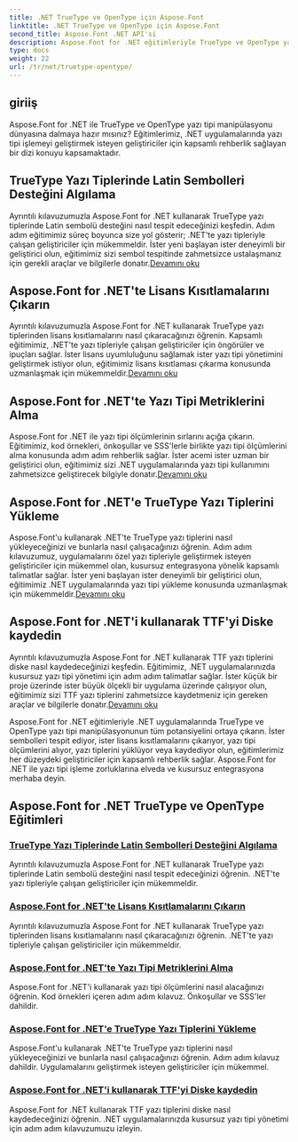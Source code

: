 ```yaml
---
title: .NET TrueType ve OpenType için Aspose.Font
linktitle: .NET TrueType ve OpenType için Aspose.Font
second_title: Aspose.Font .NET API'si
description: Aspose.Font for .NET eğitimleriyle TrueType ve OpenType yazı tipi manipülasyonunda ustalaşın. Sembolleri tespit etmeyi, lisans kısıtlamalarını çıkarmayı öğrenin. yazı tiplerini yükleyin ve kaydedin.
type: docs
weight: 22
url: /tr/net/truetype-opentype/
---
```


## giriiş

Aspose.Font for .NET ile TrueType ve OpenType yazı tipi manipülasyonu dünyasına dalmaya hazır mısınız? Eğitimlerimiz, .NET uygulamalarında yazı tipi işlemeyi geliştirmek isteyen geliştiriciler için kapsamlı rehberlik sağlayan bir dizi konuyu kapsamaktadır.

## TrueType Yazı Tiplerinde Latin Sembolleri Desteğini Algılama

Ayrıntılı kılavuzumuzla Aspose.Font for .NET kullanarak TrueType yazı tiplerinde Latin sembolü desteğini nasıl tespit edeceğinizi keşfedin. Adım adım eğitimimiz süreç boyunca size yol gösterir; .NET'te yazı tipleriyle çalışan geliştiriciler için mükemmeldir. İster yeni başlayan ister deneyimli bir geliştirici olun, eğitimimiz sizi sembol tespitinde zahmetsizce ustalaşmanız için gerekli araçlar ve bilgilerle donatır.[Devamını oku](./detect-latin-symbols-support-truetype-fonts/)

## Aspose.Font for .NET'te Lisans Kısıtlamalarını Çıkarın

 Ayrıntılı kılavuzumuzla Aspose.Font for .NET kullanarak TrueType yazı tiplerinden lisans kısıtlamalarını nasıl çıkaracağınızı öğrenin. Kapsamlı eğitimimiz, .NET'te yazı tipleriyle çalışan geliştiriciler için öngörüler ve ipuçları sağlar. İster lisans uyumluluğunu sağlamak ister yazı tipi yönetimini geliştirmek istiyor olun, eğitimimiz lisans kısıtlaması çıkarma konusunda uzmanlaşmak için mükemmeldir.[Devamını oku](./extract-license-restrictions/)

## Aspose.Font for .NET'te Yazı Tipi Metriklerini Alma

Aspose.Font for .NET ile yazı tipi ölçümlerinin sırlarını açığa çıkarın. Eğitimimiz, kod örnekleri, önkoşullar ve SSS'lerle birlikte yazı tipi ölçümlerini alma konusunda adım adım rehberlik sağlar. İster acemi ister uzman bir geliştirici olun, eğitimimiz sizi .NET uygulamalarında yazı tipi kullanımını zahmetsizce geliştirecek bilgiyle donatır.[Devamını oku](./get-font-metrics/)

## Aspose.Font for .NET'e TrueType Yazı Tiplerini Yükleme

 Aspose.Font'u kullanarak .NET'te TrueType yazı tiplerini nasıl yükleyeceğinizi ve bunlarla nasıl çalışacağınızı öğrenin. Adım adım kılavuzumuz, uygulamalarını özel yazı tipleriyle geliştirmek isteyen geliştiriciler için mükemmel olan, kusursuz entegrasyona yönelik kapsamlı talimatlar sağlar. İster yeni başlayan ister deneyimli bir geliştirici olun, eğitimimiz .NET uygulamalarında yazı tipi yükleme konusunda uzmanlaşmak için mükemmeldir.[Devamını oku](./load-truetype-fonts/)

## Aspose.Font for .NET'i kullanarak TTF'yi Diske kaydedin

Ayrıntılı kılavuzumuzla Aspose.Font for .NET kullanarak TTF yazı tiplerini diske nasıl kaydedeceğinizi keşfedin. Eğitimimiz, .NET uygulamalarınızda kusursuz yazı tipi yönetimi için adım adım talimatlar sağlar. İster küçük bir proje üzerinde ister büyük ölçekli bir uygulama üzerinde çalışıyor olun, eğitimimiz sizi TTF yazı tiplerini zahmetsizce kaydetmeniz için gereken araçlar ve bilgilerle donatır.[Devamını oku](./save-ttf-to-disc/)

Aspose.Font for .NET eğitimleriyle .NET uygulamalarında TrueType ve OpenType yazı tipi manipülasyonunun tüm potansiyelini ortaya çıkarın. İster sembolleri tespit ediyor, ister lisans kısıtlamalarını çıkarıyor, yazı tipi ölçümlerini alıyor, yazı tiplerini yüklüyor veya kaydediyor olun, eğitimlerimiz her düzeydeki geliştiriciler için kapsamlı rehberlik sağlar. Aspose.Font for .NET ile yazı tipi işleme zorluklarına elveda ve kusursuz entegrasyona merhaba deyin. 
## Aspose.Font for .NET TrueType ve OpenType Eğitimleri
### [TrueType Yazı Tiplerinde Latin Sembolleri Desteğini Algılama](./detect-latin-symbols-support-truetype-fonts/)
Ayrıntılı kılavuzumuzla Aspose.Font for .NET kullanarak TrueType yazı tiplerinde Latin sembolü desteğini nasıl tespit edeceğinizi öğrenin. .NET'te yazı tipleriyle çalışan geliştiriciler için mükemmeldir.
### [Aspose.Font for .NET'te Lisans Kısıtlamalarını Çıkarın](./extract-license-restrictions/)
Ayrıntılı kılavuzumuzla Aspose.Font for .NET kullanarak TrueType yazı tiplerinden lisans kısıtlamalarını nasıl çıkaracağınızı öğrenin. .NET'te yazı tipleriyle çalışan geliştiriciler için mükemmeldir.
### [Aspose.Font for .NET'te Yazı Tipi Metriklerini Alma](./get-font-metrics/)
Aspose.Font for .NET'i kullanarak yazı tipi ölçümlerini nasıl alacağınızı öğrenin. Kod örnekleri içeren adım adım kılavuz. Önkoşullar ve SSS'ler dahildir.
### [Aspose.Font for .NET'e TrueType Yazı Tiplerini Yükleme](./load-truetype-fonts/)
Aspose.Font'u kullanarak .NET'te TrueType yazı tiplerini nasıl yükleyeceğinizi ve bunlarla nasıl çalışacağınızı öğrenin. Adım adım kılavuz dahildir. Uygulamalarını geliştirmek isteyen geliştiriciler için mükemmel.
### [Aspose.Font for .NET'i kullanarak TTF'yi Diske kaydedin](./save-ttf-to-disc/)
Aspose.Font for .NET kullanarak TTF yazı tiplerini diske nasıl kaydedeceğinizi öğrenin. .NET uygulamalarınızda kusursuz yazı tipi yönetimi için adım adım kılavuzumuzu izleyin.
